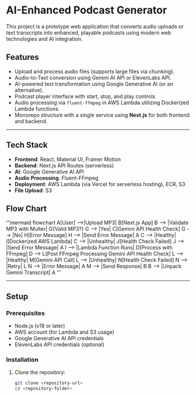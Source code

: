 # AI-Enhanced Podcast Generator

This project is a prototype web application that converts audio uploads or text transcripts into enhanced, playable podcasts using modern web technologies and AI integration.

## Features
- Upload and process audio files (supports large files via chunking).
- Audio-to-Text conversion using Gemini AI API or ElevenLabs API.
- AI-powered text transformation using Google Generative AI (or an alternative).
- Podcast player interface with start, stop, and play controls.
- Audio processing via `fluent-ffmpeg` in AWS Lambda utilizing Dockerized Lambda functions.
- Monorepo structure with a single service using **Next.js** for both frontend and backend.

---

## Tech Stack
- **Frontend**: React, Material UI, Framer Motion
- **Backend**: Next.js API Routes (serverless)
- **AI**: Google Generative AI API
- **Audio Processing**: Fluent-FFmpeg
- **Deployment**: AWS Lambda (via Vercel for serverless hosting), ECR, S3
- **File Upload**: S3

## Flow Chart
‘’’mermaid
flowchart
  A[User] -->|Upload MP3| B[Next.js App]
  B --> |Validate MP3 with Multer| G{Valid MP3?}
  G --> |Yes| C[Gemini API Health Check]
  G --> |No| H[Error Message]
  H --> |Send Error Message| A
  C --> |Healthy| I[Dockerized AWS Lambda]
  C --> |Unhealthy| J[Health Check Failed]
  J --> |Send Error Message| A
  I --> |Lambda Function Runs| D[Process with FFmpeg]
  D --> L[Post FFmpeg Processing Gemini API Health Check]
  L --> |Healthy| M[Gemini API Call]
  L --> |Unhealthy| N[Health Check Failed]
  N --> |Retry| L
  N --> |Error Message| A
  M --> |Send Response| B
  B --> |Unpack Gemini Transcript| A
‘’’

---

## Setup

### Prerequisites
- Node.js (v18 or later)
- AWS account (for Lambda and S3 usage)
- Google Generative AI API credentials
- ElevenLabs API credentials (optional)

### Installation
1. Clone the repository:
   ```bash
   git clone <repository-url>
   cd <repository-folder>
